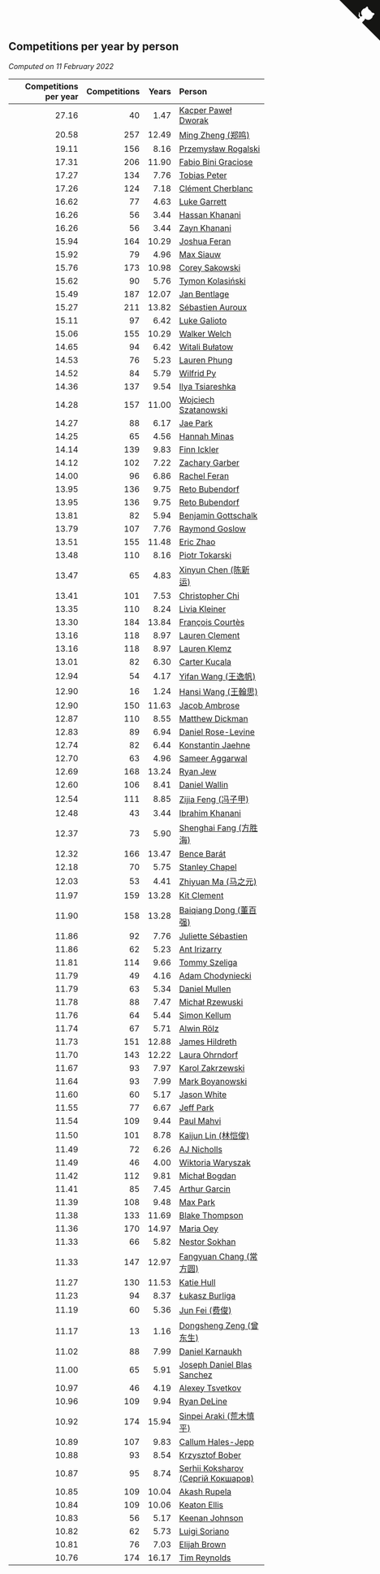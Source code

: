 ## Competitions per year by person

*Computed on 11 February 2022*

| Competitions per year | Competitions | Years | Person |
| ---: | ---: | ---: | :--- |
| 27.16 | 40 | 1.47 | [Kacper Paweł Dworak](https://www.worldcubeassociation.org/persons/2020DWOR01) |
| 20.58 | 257 | 12.49 | [Ming Zheng (郑鸣)](https://www.worldcubeassociation.org/persons/2009ZHEN11) |
| 19.11 | 156 | 8.16 | [Przemysław Rogalski](https://www.worldcubeassociation.org/persons/2013ROGA02) |
| 17.31 | 206 | 11.90 | [Fabio Bini Graciose](https://www.worldcubeassociation.org/persons/2010GRAC02) |
| 17.27 | 134 | 7.76 | [Tobias Peter](https://www.worldcubeassociation.org/persons/2014PETE03) |
| 17.26 | 124 | 7.18 | [Clément Cherblanc](https://www.worldcubeassociation.org/persons/2014CHER05) |
| 16.62 | 77 | 4.63 | [Luke Garrett](https://www.worldcubeassociation.org/persons/2017GARR05) |
| 16.26 | 56 | 3.44 | [Hassan Khanani](https://www.worldcubeassociation.org/persons/2018KHAN26) |
| 16.26 | 56 | 3.44 | [Zayn Khanani](https://www.worldcubeassociation.org/persons/2018KHAN28) |
| 15.94 | 164 | 10.29 | [Joshua Feran](https://www.worldcubeassociation.org/persons/2011FERA01) |
| 15.92 | 79 | 4.96 | [Max Siauw](https://www.worldcubeassociation.org/persons/2017SIAU02) |
| 15.76 | 173 | 10.98 | [Corey Sakowski](https://www.worldcubeassociation.org/persons/2011SAKO01) |
| 15.62 | 90 | 5.76 | [Tymon Kolasiński](https://www.worldcubeassociation.org/persons/2016KOLA02) |
| 15.49 | 187 | 12.07 | [Jan Bentlage](https://www.worldcubeassociation.org/persons/2010BENT01) |
| 15.27 | 211 | 13.82 | [Sébastien Auroux](https://www.worldcubeassociation.org/persons/2008AURO01) |
| 15.11 | 97 | 6.42 | [Luke Galioto](https://www.worldcubeassociation.org/persons/2015GALI02) |
| 15.06 | 155 | 10.29 | [Walker Welch](https://www.worldcubeassociation.org/persons/2011WELC01) |
| 14.65 | 94 | 6.42 | [Witali Bułatow](https://www.worldcubeassociation.org/persons/2015BUAT01) |
| 14.53 | 76 | 5.23 | [Lauren Phung](https://www.worldcubeassociation.org/persons/2016PHUN02) |
| 14.52 | 84 | 5.79 | [Wilfrid Py](https://www.worldcubeassociation.org/persons/2016PYWI01) |
| 14.36 | 137 | 9.54 | [Ilya Tsiareshka](https://www.worldcubeassociation.org/persons/2012TERE01) |
| 14.28 | 157 | 11.00 | [Wojciech Szatanowski](https://www.worldcubeassociation.org/persons/2011SZAT01) |
| 14.27 | 88 | 6.17 | [Jae Park](https://www.worldcubeassociation.org/persons/2015PARK24) |
| 14.25 | 65 | 4.56 | [Hannah Minas](https://www.worldcubeassociation.org/persons/2017MINA04) |
| 14.14 | 139 | 9.83 | [Finn Ickler](https://www.worldcubeassociation.org/persons/2012ICKL01) |
| 14.12 | 102 | 7.22 | [Zachary Garber](https://www.worldcubeassociation.org/persons/2014GARB01) |
| 14.00 | 96 | 6.86 | [Rachel Feran](https://www.worldcubeassociation.org/persons/2015FERA01) |
| 13.95 | 136 | 9.75 | [Reto Bubendorf](https://www.worldcubeassociation.org/persons/2012BUBE01) |
| 13.95 | 136 | 9.75 | [Reto Bubendorf](https://www.worldcubeassociation.org/persons/2012BUBE01) |
| 13.81 | 82 | 5.94 | [Benjamin Gottschalk](https://www.worldcubeassociation.org/persons/2016GOTT01) |
| 13.79 | 107 | 7.76 | [Raymond Goslow](https://www.worldcubeassociation.org/persons/2014GOSL01) |
| 13.51 | 155 | 11.48 | [Eric Zhao](https://www.worldcubeassociation.org/persons/2010ZHAO19) |
| 13.48 | 110 | 8.16 | [Piotr Tokarski](https://www.worldcubeassociation.org/persons/2013TOKA01) |
| 13.47 | 65 | 4.83 | [Xinyun Chen (陈新运)](https://www.worldcubeassociation.org/persons/2017CHEN36) |
| 13.41 | 101 | 7.53 | [Christopher Chi](https://www.worldcubeassociation.org/persons/2014CHIC01) |
| 13.35 | 110 | 8.24 | [Livia Kleiner](https://www.worldcubeassociation.org/persons/2013KLEI03) |
| 13.30 | 184 | 13.84 | [François Courtès](https://www.worldcubeassociation.org/persons/2008COUR01) |
| 13.16 | 118 | 8.97 | [Lauren Clement](https://www.worldcubeassociation.org/persons/2013KLEM01) |
| 13.16 | 118 | 8.97 | [Lauren Klemz](https://www.worldcubeassociation.org/persons/2013KLEM01) |
| 13.01 | 82 | 6.30 | [Carter Kucala](https://www.worldcubeassociation.org/persons/2015KUCA01) |
| 12.94 | 54 | 4.17 | [Yifan Wang (王逸帆)](https://www.worldcubeassociation.org/persons/2017WANY29) |
| 12.90 | 16 | 1.24 | [Hansi Wang (王翰思)](https://www.worldcubeassociation.org/persons/2020WANG19) |
| 12.90 | 150 | 11.63 | [Jacob Ambrose](https://www.worldcubeassociation.org/persons/2010AMBR01) |
| 12.87 | 110 | 8.55 | [Matthew Dickman](https://www.worldcubeassociation.org/persons/2013DICK01) |
| 12.83 | 89 | 6.94 | [Daniel Rose-Levine](https://www.worldcubeassociation.org/persons/2015ROSE01) |
| 12.74 | 82 | 6.44 | [Konstantin Jaehne](https://www.worldcubeassociation.org/persons/2015JAEH01) |
| 12.70 | 63 | 4.96 | [Sameer Aggarwal](https://www.worldcubeassociation.org/persons/2017AGGA01) |
| 12.69 | 168 | 13.24 | [Ryan Jew](https://www.worldcubeassociation.org/persons/2008JEWR01) |
| 12.60 | 106 | 8.41 | [Daniel Wallin](https://www.worldcubeassociation.org/persons/2013WALL03) |
| 12.54 | 111 | 8.85 | [Zijia Feng (冯子甲)](https://www.worldcubeassociation.org/persons/2013FENG02) |
| 12.48 | 43 | 3.44 | [Ibrahim Khanani](https://www.worldcubeassociation.org/persons/2018KHAN27) |
| 12.37 | 73 | 5.90 | [Shenghai Fang (方胜海)](https://www.worldcubeassociation.org/persons/2016FANG01) |
| 12.32 | 166 | 13.47 | [Bence Barát](https://www.worldcubeassociation.org/persons/2008BARA01) |
| 12.18 | 70 | 5.75 | [Stanley Chapel](https://www.worldcubeassociation.org/persons/2016CHAP04) |
| 12.03 | 53 | 4.41 | [Zhiyuan Ma (马之元)](https://www.worldcubeassociation.org/persons/2017MAZH04) |
| 11.97 | 159 | 13.28 | [Kit Clement](https://www.worldcubeassociation.org/persons/2008CLEM01) |
| 11.90 | 158 | 13.28 | [Baiqiang Dong (董百强)](https://www.worldcubeassociation.org/persons/2008DONG06) |
| 11.86 | 92 | 7.76 | [Juliette Sébastien](https://www.worldcubeassociation.org/persons/2014SEBA01) |
| 11.86 | 62 | 5.23 | [Ant Irizarry](https://www.worldcubeassociation.org/persons/2016IRIZ02) |
| 11.81 | 114 | 9.66 | [Tommy Szeliga](https://www.worldcubeassociation.org/persons/2012SZEL01) |
| 11.79 | 49 | 4.16 | [Adam Chodyniecki](https://www.worldcubeassociation.org/persons/2017CHOD02) |
| 11.79 | 63 | 5.34 | [Daniel Mullen](https://www.worldcubeassociation.org/persons/2016MULL04) |
| 11.78 | 88 | 7.47 | [Michał Rzewuski](https://www.worldcubeassociation.org/persons/2014RZEW01) |
| 11.76 | 64 | 5.44 | [Simon Kellum](https://www.worldcubeassociation.org/persons/2016KELL12) |
| 11.74 | 67 | 5.71 | [Alwin Rölz](https://www.worldcubeassociation.org/persons/2016ROLZ01) |
| 11.73 | 151 | 12.88 | [James Hildreth](https://www.worldcubeassociation.org/persons/2009HILD01) |
| 11.70 | 143 | 12.22 | [Laura Ohrndorf](https://www.worldcubeassociation.org/persons/2009OHRN01) |
| 11.67 | 93 | 7.97 | [Karol Zakrzewski](https://www.worldcubeassociation.org/persons/2014ZAKR01) |
| 11.64 | 93 | 7.99 | [Mark Boyanowski](https://www.worldcubeassociation.org/persons/2014BOYA01) |
| 11.60 | 60 | 5.17 | [Jason White](https://www.worldcubeassociation.org/persons/2016WHIT16) |
| 11.55 | 77 | 6.67 | [Jeff Park](https://www.worldcubeassociation.org/persons/2015PARK08) |
| 11.54 | 109 | 9.44 | [Paul Mahvi](https://www.worldcubeassociation.org/persons/2012MAHV01) |
| 11.50 | 101 | 8.78 | [Kaijun Lin (林恺俊)](https://www.worldcubeassociation.org/persons/2013LINK01) |
| 11.49 | 72 | 6.26 | [AJ Nicholls](https://www.worldcubeassociation.org/persons/2015NICH04) |
| 11.49 | 46 | 4.00 | [Wiktoria Waryszak](https://www.worldcubeassociation.org/persons/2018WARY01) |
| 11.42 | 112 | 9.81 | [Michał Bogdan](https://www.worldcubeassociation.org/persons/2012BOGD01) |
| 11.41 | 85 | 7.45 | [Arthur Garcin](https://www.worldcubeassociation.org/persons/2014GARC27) |
| 11.39 | 108 | 9.48 | [Max Park](https://www.worldcubeassociation.org/persons/2012PARK03) |
| 11.38 | 133 | 11.69 | [Blake Thompson](https://www.worldcubeassociation.org/persons/2010THOM03) |
| 11.36 | 170 | 14.97 | [Maria Oey](https://www.worldcubeassociation.org/persons/2007OEYM01) |
| 11.33 | 66 | 5.82 | [Nestor Sokhan](https://www.worldcubeassociation.org/persons/2016SOKH01) |
| 11.33 | 147 | 12.97 | [Fangyuan Chang (常方圆)](https://www.worldcubeassociation.org/persons/2009CHAN04) |
| 11.27 | 130 | 11.53 | [Katie Hull](https://www.worldcubeassociation.org/persons/2010HULL01) |
| 11.23 | 94 | 8.37 | [Łukasz Burliga](https://www.worldcubeassociation.org/persons/2013BURL01) |
| 11.19 | 60 | 5.36 | [Jun Fei (费俊)](https://www.worldcubeassociation.org/persons/2016FEIJ02) |
| 11.17 | 13 | 1.16 | [Dongsheng Zeng (曾东生)](https://www.worldcubeassociation.org/persons/2020ZENG03) |
| 11.02 | 88 | 7.99 | [Daniel Karnaukh](https://www.worldcubeassociation.org/persons/2014KARN02) |
| 11.00 | 65 | 5.91 | [Joseph Daniel Blas Sanchez](https://www.worldcubeassociation.org/persons/2016SANC08) |
| 10.97 | 46 | 4.19 | [Alexey Tsvetkov](https://www.worldcubeassociation.org/persons/2017TSVE02) |
| 10.96 | 109 | 9.94 | [Ryan DeLine](https://www.worldcubeassociation.org/persons/2012DELI01) |
| 10.92 | 174 | 15.94 | [Sinpei Araki (荒木慎平)](https://www.worldcubeassociation.org/persons/2006ARAK01) |
| 10.89 | 107 | 9.83 | [Callum Hales-Jepp](https://www.worldcubeassociation.org/persons/2012HALE01) |
| 10.88 | 93 | 8.54 | [Krzysztof Bober](https://www.worldcubeassociation.org/persons/2013BOBE01) |
| 10.87 | 95 | 8.74 | [Serhii Koksharov (Сергій Кокшаров)](https://www.worldcubeassociation.org/persons/2013KOKS01) |
| 10.85 | 109 | 10.04 | [Akash Rupela](https://www.worldcubeassociation.org/persons/2012RUPE01) |
| 10.84 | 109 | 10.06 | [Keaton Ellis](https://www.worldcubeassociation.org/persons/2012ELLI01) |
| 10.83 | 56 | 5.17 | [Keenan Johnson](https://www.worldcubeassociation.org/persons/2016JOHN30) |
| 10.82 | 62 | 5.73 | [Luigi Soriano](https://www.worldcubeassociation.org/persons/2016SORI04) |
| 10.81 | 76 | 7.03 | [Elijah Brown](https://www.worldcubeassociation.org/persons/2015BROW03) |
| 10.76 | 174 | 16.17 | [Tim Reynolds](https://www.worldcubeassociation.org/persons/2005REYN01) |


<a href="https://github.com/jonatanklosko/wca_statistics" class="github-corner" aria-label="View source on Github"><svg width="80" height="80" viewBox="0 0 250 250" style="fill:#151513; color:#fff; position: absolute; top: 0; border: 0; right: 0;" aria-hidden="true"><path d="M0,0 L115,115 L130,115 L142,142 L250,250 L250,0 Z"></path><path d="M128.3,109.0 C113.8,99.7 119.0,89.6 119.0,89.6 C122.0,82.7 120.5,78.6 120.5,78.6 C119.2,72.0 123.4,76.3 123.4,76.3 C127.3,80.9 125.5,87.3 125.5,87.3 C122.9,97.6 130.6,101.9 134.4,103.2" fill="currentColor" style="transform-origin: 130px 106px;" class="octo-arm"></path><path d="M115.0,115.0 C114.9,115.1 118.7,116.5 119.8,115.4 L133.7,101.6 C136.9,99.2 139.9,98.4 142.2,98.6 C133.8,88.0 127.5,74.4 143.8,58.0 C148.5,53.4 154.0,51.2 159.7,51.0 C160.3,49.4 163.2,43.6 171.4,40.1 C171.4,40.1 176.1,42.5 178.8,56.2 C183.1,58.6 187.2,61.8 190.9,65.4 C194.5,69.0 197.7,73.2 200.1,77.6 C213.8,80.2 216.3,84.9 216.3,84.9 C212.7,93.1 206.9,96.0 205.4,96.6 C205.1,102.4 203.0,107.8 198.3,112.5 C181.9,128.9 168.3,122.5 157.7,114.1 C157.9,116.9 156.7,120.9 152.7,124.9 L141.0,136.5 C139.8,137.7 141.6,141.9 141.8,141.8 Z" fill="currentColor" class="octo-body"></path></svg></a><style>.github-corner:hover .octo-arm{animation:octocat-wave 560ms ease-in-out}@keyframes octocat-wave{0%,100%{transform:rotate(0)}20%,60%{transform:rotate(-25deg)}40%,80%{transform:rotate(10deg)}}@media (max-width:500px){.github-corner:hover .octo-arm{animation:none}.github-corner .octo-arm{animation:octocat-wave 560ms ease-in-out}}</style>
